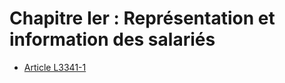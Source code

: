 # Chapitre Ier : Représentation et information des salariés

* [Article L3341-1](./LEGIARTI000027795623.md)

